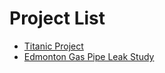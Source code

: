 # Project List
- [Titanic Project](Titanic/TitanicReport.md)
- [Edmonton Gas Pipe Leak Study](EdmontonGasLeakStudy/EdmontonGasDistributionReport.md)
